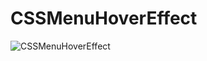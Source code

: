 # CSSMenuHoverEffect
![CSSMenuHoverEffect](https://user-images.githubusercontent.com/101246922/160257553-d415b7e9-98c1-4090-89a0-d7e740dd02cc.gif)
